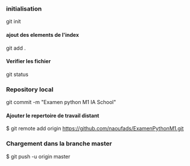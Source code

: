 ### initialisation 
git init 

#### ajout des elements de l'index
git add .

#### Verifier les fichier

git status

### Repository local 
 git commit -m "Examen python M1 IA School"

 #### Ajouter le repertoire de travail distant 
 $ git remote add origin https://github.com/naoufads/ExamenPythonM1.git

### Chargement dans la branche master 
 $ git push -u origin master



